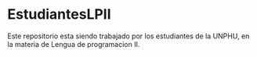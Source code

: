 # EstudiantesLPII

Este repositorio esta siendo trabajado por los estudiantes de la UNPHU, en la materia de Lengua de programacion II.

